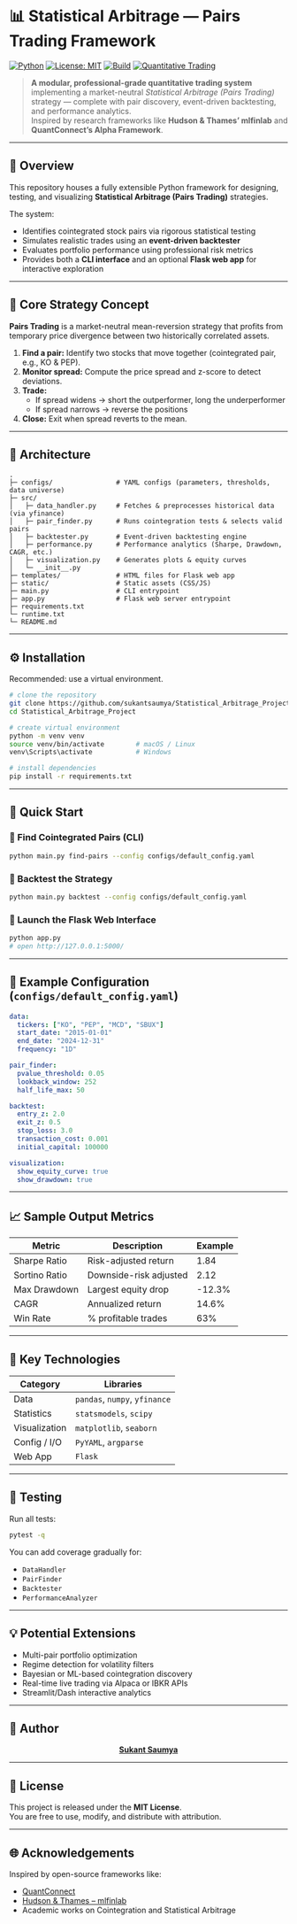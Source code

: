 # 📊 Statistical Arbitrage — Pairs Trading Framework

[![Python](https://img.shields.io/badge/python-3.8%2B-blue.svg)](https://www.python.org/)
[![License: MIT](https://img.shields.io/badge/License-MIT-lightgrey.svg)](LICENSE)
[![Build](https://img.shields.io/badge/build-passing-brightgreen.svg)](#)
[![Quantitative Trading](https://img.shields.io/badge/strategy-pairs--trading-orange.svg)](#)


> **A modular, professional-grade quantitative trading system** implementing a market-neutral *Statistical Arbitrage (Pairs Trading)* strategy — complete with pair discovery, event-driven backtesting, and performance analytics.  
> Inspired by research frameworks like **Hudson & Thames’ mlfinlab** and **QuantConnect’s Alpha Framework**.

---

## 🚀 Overview

This repository houses a fully extensible Python framework for designing, testing, and visualizing **Statistical Arbitrage (Pairs Trading)** strategies.

The system:
- Identifies cointegrated stock pairs via rigorous statistical testing  
- Simulates realistic trades using an **event-driven backtester**  
- Evaluates portfolio performance using professional risk metrics  
- Provides both a **CLI interface** and an optional **Flask web app** for interactive exploration  

---

## 🧠 Core Strategy Concept

**Pairs Trading** is a market-neutral mean-reversion strategy that profits from temporary price divergence between two historically correlated assets.

1. **Find a pair:** Identify two stocks that move together (cointegrated pair, e.g., KO & PEP).  
2. **Monitor spread:** Compute the price spread and z-score to detect deviations.  
3. **Trade:**  
   - If spread widens → short the outperformer, long the underperformer  
   - If spread narrows → reverse the positions  
4. **Close:** Exit when spread reverts to the mean.

---

## 🧩 Architecture

```
.
├─ configs/                # YAML configs (parameters, thresholds, data universe)
├─ src/
│   ├─ data_handler.py     # Fetches & preprocesses historical data (via yfinance)
│   ├─ pair_finder.py      # Runs cointegration tests & selects valid pairs
│   ├─ backtester.py       # Event-driven backtesting engine
│   ├─ performance.py      # Performance analytics (Sharpe, Drawdown, CAGR, etc.)
│   ├─ visualization.py    # Generates plots & equity curves
│   └─ __init__.py
├─ templates/              # HTML files for Flask web app
├─ static/                 # Static assets (CSS/JS)
├─ main.py                 # CLI entrypoint
├─ app.py                  # Flask web server entrypoint
├─ requirements.txt
└─ runtime.txt
└─ README.md
```

---

## ⚙️ Installation

Recommended: use a virtual environment.

```bash
# clone the repository
git clone https://github.com/sukantsaumya/Statistical_Arbitrage_Project.git
cd Statistical_Arbitrage_Project

# create virtual environment
python -m venv venv
source venv/bin/activate        # macOS / Linux
venv\Scripts\activate           # Windows

# install dependencies
pip install -r requirements.txt
```

---

## 🧭 Quick Start

### 🔹 Find Cointegrated Pairs (CLI)
```bash
python main.py find-pairs --config configs/default_config.yaml
```

### 🔹 Backtest the Strategy
```bash
python main.py backtest --config configs/default_config.yaml
```

### 🔹 Launch the Flask Web Interface
```bash
python app.py
# open http://127.0.0.1:5000/
```

---

## 🧾 Example Configuration (`configs/default_config.yaml`)

```yaml
data:
  tickers: ["KO", "PEP", "MCD", "SBUX"]
  start_date: "2015-01-01"
  end_date: "2024-12-31"
  frequency: "1D"

pair_finder:
  pvalue_threshold: 0.05
  lookback_window: 252
  half_life_max: 50

backtest:
  entry_z: 2.0
  exit_z: 0.5
  stop_loss: 3.0
  transaction_cost: 0.001
  initial_capital: 100000

visualization:
  show_equity_curve: true
  show_drawdown: true
```

---

## 📈 Sample Output Metrics

| Metric | Description | Example |
|---------|--------------|----------|
| Sharpe Ratio | Risk-adjusted return | 1.84 |
| Sortino Ratio | Downside-risk adjusted | 2.12 |
| Max Drawdown | Largest equity drop | -12.3% |
| CAGR | Annualized return | 14.6% |
| Win Rate | % profitable trades | 63% |

---

## 🧩 Key Technologies

| Category | Libraries |
|-----------|------------|
| Data | `pandas`, `numpy`, `yfinance` |
| Statistics | `statsmodels`, `scipy` |
| Visualization | `matplotlib`, `seaborn` |
| Config / I/O | `PyYAML`, `argparse` |
| Web App | `Flask` |

---

## 🧪 Testing

Run all tests:
```bash
pytest -q
```

You can add coverage gradually for:
- `DataHandler`
- `PairFinder`
- `Backtester`
- `PerformanceAnalyzer`

---

## 💡 Potential Extensions

- Multi-pair portfolio optimization  
- Regime detection for volatility filters  
- Bayesian or ML-based cointegration discovery  
- Real-time live trading via Alpaca or IBKR APIs  
- Streamlit/Dash interactive analytics  

---

## 👤 Author

<div align="center">

<div class="badge-base LI-profile-badge" data-locale="en_US" data-size="medium" data-theme="dark" data-type="VERTICAL" data-vanity="sukantsaumya" data-version="v1">
<a class="badge-base__link LI-simple-link" href="https://in.linkedin.com/in/sukantsaumya?trk=profile-badge">
<b>Sukant Saumya</b>
</a>
</div>

</div>

---

## 🧾 License

This project is released under the **MIT License**.  
You are free to use, modify, and distribute with attribution.

---

## 🌐 Acknowledgements

Inspired by open-source frameworks like:
- [QuantConnect](https://www.quantconnect.com/)
- [Hudson & Thames – mlfinlab](https://hudsonthames.org/)
- Academic works on Cointegration and Statistical Arbitrage


